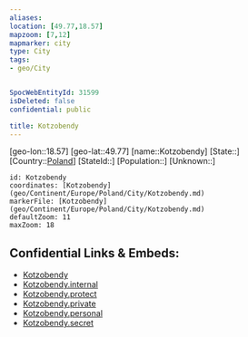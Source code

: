 ```yaml
---
aliases: 
location: [49.77,18.57]
mapzoom: [7,12] 
mapmarker: city 
type: City
tags:
- geo/City


SpocWebEntityId: 31599
isDeleted: false
confidential: public

title: Kotzobendy
---
```

[geo-lon::18.57]
[geo-lat::49.77]
[name::Kotzobendy]
[State::]
[Country::[Poland](geo/Continent/Europe/Poland.md)]
[StateId::]
[Population::]
[Unknown::]


```leaflet
id: Kotzobendy
coordinates: [Kotzobendy](geo/Continent/Europe/Poland/City/Kotzobendy.md)
markerFile: [Kotzobendy](geo/Continent/Europe/Poland/City/Kotzobendy.md)
defaultZoom: 11 
maxZoom: 18
```


## Confidential Links & Embeds: 
- [Kotzobendy](../../../../../../_public/geo/Continent/Europe/Poland/City/Kotzobendy.md) 
- [Kotzobendy.internal](../../../../../../_internal/geo/Continent/Europe/Poland/City/Kotzobendy.internal.md) 
- [Kotzobendy.protect](../../../../../../_protect/geo/Continent/Europe/Poland/City/Kotzobendy.protect.md) 
- [Kotzobendy.private](../../../../../../_private/geo/Continent/Europe/Poland/City/Kotzobendy.private.md) 
- [Kotzobendy.personal](../../../../../../_personal/geo/Continent/Europe/Poland/City/Kotzobendy.personal.md) 
- [Kotzobendy.secret](../../../../../../_secret/geo/Continent/Europe/Poland/City/Kotzobendy.secret.md) 
